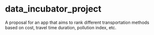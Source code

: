 # data_incubator_project
A proposal for an app that aims to rank different transportation methods based on cost, travel time duration, pollution index, etc. 
